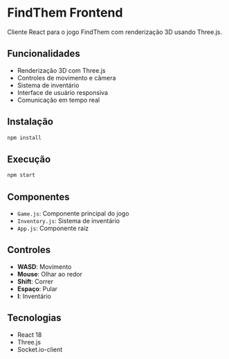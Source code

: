 # FindThem Frontend

Cliente React para o jogo FindThem com renderização 3D usando Three.js.

## Funcionalidades

- Renderização 3D com Three.js
- Controles de movimento e câmera
- Sistema de inventário
- Interface de usuário responsiva
- Comunicação em tempo real

## Instalação

```bash
npm install
```

## Execução

```bash
npm start
```

## Componentes

- `Game.js`: Componente principal do jogo
- `Inventory.js`: Sistema de inventário
- `App.js`: Componente raiz

## Controles

- **WASD**: Movimento
- **Mouse**: Olhar ao redor
- **Shift**: Correr
- **Espaço**: Pular
- **I**: Inventário

## Tecnologias

- React 18
- Three.js
- Socket.io-client
